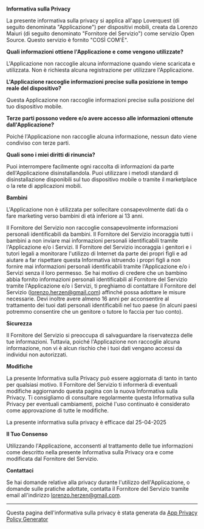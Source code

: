 **Informativa sulla Privacy**

La presente informativa sulla privacy si applica all'app Loverquest (di seguito denominata "Applicazione") per dispositivi mobili, creata da Lorenzo Maiuri (di seguito denominato "Fornitore del Servizio") come servizio Open Source. Questo servizio è fornito "COSÌ COM'È".

**Quali informazioni ottiene l'Applicazione e come vengono utilizzate?**

L'Applicazione non raccoglie alcuna informazione quando viene scaricata e utilizzata. Non è richiesta alcuna registrazione per utilizzare l'Applicazione.

**L'Applicazione raccoglie informazioni precise sulla posizione in tempo reale del dispositivo?**

Questa Applicazione non raccoglie informazioni precise sulla posizione del tuo dispositivo mobile.

**Terze parti possono vedere e/o avere accesso alle informazioni ottenute dall'Applicazione?**

Poiché l'Applicazione non raccoglie alcuna informazione, nessun dato viene condiviso con terze parti.

**Quali sono i miei diritti di rinuncia?**

Puoi interrompere facilmente ogni raccolta di informazioni da parte dell'Applicazione disinstallandola. Puoi utilizzare i metodi standard di disinstallazione disponibili sul tuo dispositivo mobile o tramite il marketplace o la rete di applicazioni mobili.

**Bambini**

L'Applicazione non è utilizzata per sollecitare consapevolmente dati da o fare marketing verso bambini di età inferiore ai 13 anni.

Il Fornitore del Servizio non raccoglie consapevolmente informazioni personali identificabili da bambini. Il Fornitore del Servizio incoraggia tutti i bambini a non inviare mai informazioni personali identificabili tramite l'Applicazione e/o i Servizi. Il Fornitore del Servizio incoraggia i genitori e i tutori legali a monitorare l'utilizzo di Internet da parte dei propri figli e ad aiutare a far rispettare questa Informativa istruendo i propri figli a non fornire mai informazioni personali identificabili tramite l'Applicazione e/o i Servizi senza il loro permesso. Se hai motivo di credere che un bambino abbia fornito informazioni personali identificabili al Fornitore del Servizio tramite l'Applicazione e/o i Servizi, ti preghiamo di contattare il Fornitore del Servizio (lorenzo.herzen@gmail.com) affinché possa adottare le misure necessarie. Devi inoltre avere almeno 16 anni per acconsentire al trattamento dei tuoi dati personali identificabili nel tuo paese (in alcuni paesi potremmo consentire che un genitore o tutore lo faccia per tuo conto).

**Sicurezza**

Il Fornitore del Servizio si preoccupa di salvaguardare la riservatezza delle tue informazioni. Tuttavia, poiché l'Applicazione non raccoglie alcuna informazione, non vi è alcun rischio che i tuoi dati vengano accessi da individui non autorizzati.

**Modifiche**

La presente Informativa sulla Privacy può essere aggiornata di tanto in tanto per qualsiasi motivo. Il Fornitore del Servizio ti informerà di eventuali modifiche aggiornando questa pagina con la nuova Informativa sulla Privacy. Ti consigliamo di consultare regolarmente questa Informativa sulla Privacy per eventuali cambiamenti, poiché l'uso continuato è considerato come approvazione di tutte le modifiche.

La presente informativa sulla privacy è efficace dal 25-04-2025

**Il Tuo Consenso**

Utilizzando l'Applicazione, acconsenti al trattamento delle tue informazioni come descritto nella presente Informativa sulla Privacy ora e come modificata dal Fornitore del Servizio.

**Contattaci**

Se hai domande relative alla privacy durante l'utilizzo dell'Applicazione, o domande sulle pratiche adottate, contatta il Fornitore del Servizio tramite email all'indirizzo lorenzo.herzen@gmail.com.

* * *

Questa pagina dell'informativa sulla privacy è stata generata da [App Privacy Policy Generator](https://app-privacy-policy-generator.nisrulz.com/)
